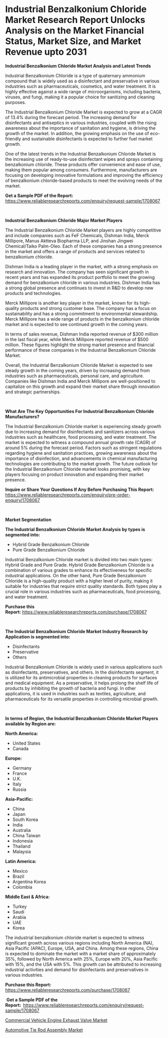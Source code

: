 <p><h1>Industrial Benzalkonium Chloride Market Research Report Unlocks Analysis on the Market Financial Status, Market Size, and Market Revenue upto 2031</h1></p><p><strong>Industrial Benzalkonium Chloride Market Analysis and Latest Trends</strong></p>
<p><p>Industrial Benzalkonium Chloride is a type of quaternary ammonium compound that is widely used as a disinfectant and preservative in various industries such as pharmaceuticals, cosmetics, and water treatment. It is highly effective against a wide range of microorganisms, including bacteria, viruses, and fungi, making it a popular choice for sanitizing and cleaning purposes.</p><p>The Industrial Benzalkonium Chloride Market is expected to grow at a CAGR of 13.4% during the forecast period. The increasing demand for disinfectants and antiseptics in various industries, coupled with the rising awareness about the importance of sanitation and hygiene, is driving the growth of the market. In addition, the growing emphasis on the use of eco-friendly and sustainable disinfectants is expected to further fuel market growth.</p><p>One of the latest trends in the Industrial Benzalkonium Chloride Market is the increasing use of ready-to-use disinfectant wipes and sprays containing benzalkonium chloride. These products offer convenience and ease of use, making them popular among consumers. Furthermore, manufacturers are focusing on developing innovative formulations and improving the efficiency of benzalkonium chloride-based products to meet the evolving needs of the market.</p></p>
<p><strong>Get a Sample PDF of the Report:&nbsp;</strong> <a href="https://www.reliableresearchreports.com/enquiry/request-sample/1708067">https://www.reliableresearchreports.com/enquiry/request-sample/1708067</a></p>
<p>&nbsp;</p>
<p><strong>Industrial Benzalkonium Chloride Major Market Players</strong></p>
<p><p>The Industrial Benzalkonium Chloride Market players are highly competitive and include companies such as FeF Chemicals, Dishman India, Merck Millipore, Manus Aktteva Biopharma LLP, and Jinshan Jingwei Chemical/Taiko Palm-Oleo. Each of these companies has a strong presence in the market and offers a range of products and services related to benzalkonium chloride.</p><p>Dishman India is a leading player in the market, with a strong emphasis on research and innovation. The company has seen significant growth in recent years and has expanded its product portfolio to meet the growing demand for benzalkonium chloride in various industries. Dishman India has a strong global presence and continues to invest in R&D to develop new products and technologies.</p><p>Merck Millipore is another key player in the market, known for its high-quality products and strong customer base. The company has a focus on sustainability and has a strong commitment to environmental stewardship. Merck Millipore has a wide range of products in the benzalkonium chloride market and is expected to see continued growth in the coming years.</p><p>In terms of sales revenue, Dishman India reported revenue of $300 million in the last fiscal year, while Merck Millipore reported revenue of $500 million. These figures highlight the strong market presence and financial performance of these companies in the Industrial Benzalkonium Chloride Market.</p><p>Overall, the Industrial Benzalkonium Chloride Market is expected to see steady growth in the coming years, driven by increasing demand from industries such as pharmaceuticals, personal care, and agriculture. Companies like Dishman India and Merck Millipore are well-positioned to capitalize on this growth and expand their market share through innovation and strategic partnerships.</p></p>
<p>&nbsp;</p>
<p><strong>What Are The Key Opportunities For Industrial Benzalkonium Chloride Manufacturers?</strong></p>
<p><p>The Industrial Benzalkonium Chloride market is experiencing steady growth due to increasing demand for disinfectants and sanitizers across various industries such as healthcare, food processing, and water treatment. The market is expected to witness a compound annual growth rate (CAGR) of around 5% during the forecast period. Factors such as stringent regulations regarding hygiene and sanitation practices, growing awareness about the importance of disinfection, and advancements in chemical manufacturing technologies are contributing to the market growth. The future outlook for the Industrial Benzalkonium Chloride market looks promising, with key players focusing on product innovation and expanding their market presence.</p></p>
<p><strong>Inquire or Share Your Questions If Any Before Purchasing This Report:</strong> <a href="https://www.reliableresearchreports.com/enquiry/pre-order-enquiry/1708067">https://www.reliableresearchreports.com/enquiry/pre-order-enquiry/1708067</a></p>
<p>&nbsp;</p>
<p><strong>Market Segmentation</strong></p>
<p><strong>The Industrial Benzalkonium Chloride Market Analysis by types is segmented into:</strong></p>
<p><ul><li>Hybrid Grade Benzalkonium Chloride</li><li>Pure Grade Benzalkonium Chloride</li></ul></p>
<p><p>Industrial Benzalkonium Chloride market is divided into two main types: Hybrid Grade and Pure Grade. Hybrid Grade Benzalkonium Chloride is a combination of various grades to enhance its effectiveness for specific industrial applications. On the other hand, Pure Grade Benzalkonium Chloride is a high-quality product with a higher level of purity, making it suitable for industries that require strict quality standards. Both types play a crucial role in various industries such as pharmaceuticals, food processing, and water treatment.</p></p>
<p><strong>Purchase this Report:&nbsp;</strong><a href="https://www.reliableresearchreports.com/purchase/1708067">https://www.reliableresearchreports.com/purchase/1708067</a></p>
<p>&nbsp;</p>
<p><strong>The Industrial Benzalkonium Chloride Market Industry Research by Application is segmented into:</strong></p>
<p><ul><li>Disinfectants</li><li>Preservative</li><li>Others</li></ul></p>
<p><p>Industrial Benzalkonium Chloride is widely used in various applications such as disinfectants, preservatives, and others. In the disinfectants segment, it is utilized for its antimicrobial properties in cleaning products for surfaces and medical equipment. As a preservative, it helps prolong the shelf life of products by inhibiting the growth of bacteria and fungi. In other applications, it is used in industries such as textiles, agriculture, and pharmaceuticals for its versatile properties in controlling microbial growth.</p></p>
<p>&nbsp;</p>
<p><strong>In terms of Region, the Industrial Benzalkonium Chloride Market Players available by Region are:</strong></p>
<p>
    <p> <strong> North America: </strong>
        <ul>
            <li>United States</li>
            <li>Canada</li>
        </ul>
        </p> 
    <p> <strong> Europe: </strong>
        <ul>
            <li>Germany</li>
            <li>France</li>
            <li>U.K.</li>
            <li>Italy</li>
            <li>Russia</li>
        </ul>
        </p> 
    <p> <strong> Asia-Pacific: </strong>
        <ul>
            <li>China</li>
            <li>Japan</li>
            <li>South Korea</li>
            <li>India</li>
            <li>Australia</li>
            <li>China Taiwan</li>
            <li>Indonesia</li>
            <li>Thailand</li>
            <li>Malaysia</li>
        </ul>
        </p> 
    <p> <strong> Latin America: </strong>
        <ul>
            <li>Mexico</li>
            <li>Brazil</li>
            <li>Argentina Korea</li>
            <li>Colombia</li>
        </ul>
        </p> 
    <p> <strong> Middle East & Africa: </strong>
        <ul>
            <li>Turkey</li>
            <li>Saudi</li>
            <li>Arabia</li>
            <li>UAE</li>
            <li>Korea</li>
        </ul>
    </p>
    </p>
<p><p>The industrial benzalkonium chloride market is expected to witness significant growth across various regions including North America (NA), Asia Pacific (APAC), Europe, USA, and China. Among these regions, China is expected to dominate the market with a market share of approximately 35%, followed by North America with 25%, Europe with 20%, Asia Pacific with 15%, and the USA with 5%. This growth can be attributed to increasing industrial activities and demand for disinfectants and preservatives in various industries.</p></p>
<p><strong>Purchase this Report: </strong><a href="https://www.reliableresearchreports.com/purchase/1708067">https://www.reliableresearchreports.com/purchase/1708067</a></p>
<p>&nbsp;<strong>Get a Sample PDF of the Report:&nbsp;&nbsp;</strong><a href="https://www.reliableresearchreports.com/enquiry/request-sample/1708067">https://www.reliableresearchreports.com/enquiry/request-sample/1708067</a></p>
<p><strong></strong></p>
<p><p><a href="https://github.com/sougarounis/Market-Research-Report-List-2/blob/main/commercial-vehicle-engine-exhaust-valve-market.md">Commercial Vehicle Engine Exhaust Valve Market</a></p><p><a href="https://github.com/marloy8/Market-Research-Report-List-3/blob/main/automotive-tie-rod-assembly-market.md">Automotive Tie Rod Assembly Market</a></p></p>